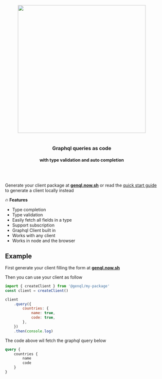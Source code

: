 <div align='center'>
    <br/>
    <br/>
    <img src='https://genql.now.sh/banner.jpg' width='420px'>
    <br/>
    <br/>
    <h3>Graphql queries as code</h3>
    <h4>with type validation and auto completion</h4>
    <br/>
    <br/>
</div>

Generate your client package at [**genql.now.sh**](https://genql.now.sh) or read the [quick start guide](https://genql.now.sh/dokz) to generate a client locally instead

🔥 **Features**

-   Type completion
-   Type validation
-   Easily fetch all fields in a type
-   Support subscription
-   Graphql Client built in
-   Works with any client
-   Works in node and the browser

## Example

First generate your client filling the form at [**genql.now.sh**](https://genql.now.sh)

Then you can use your client as follow

```js
import { createClient } from '@genql/my-package'
const client = createClient()

client
    .query({
        countries: {
            name: true,
            code: true,
        },
    })
    .then(console.log)
```

The code above wil fetch the graphql query below

```graphql
query {
    countries {
        name
        code
    }
}
```
